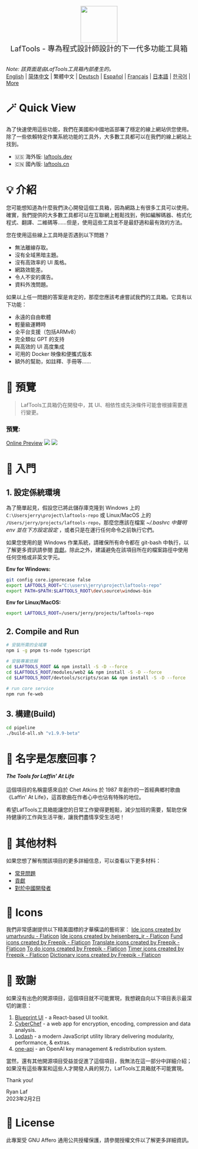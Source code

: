 <p align="center">
<img width="100" src="https://github.com/work7z/LafTools/blob/dev/modules/web2/public/static/icon.png?raw=true"></img>
<br>
<span style="font-size:20px">LafTools - 專為程式設計師設計的下一代多功能工具箱
</span>
<!-- <center>
<div style="text-align:center;">
<a target="_blank" href="http://cloud.laftools.cn">預覽LafTools工具箱的 Insider 版本</a>
</div>
</center> -->
<br><br>
</p>

<i>Note: 該頁面是由LafTools工具箱內部產生的。</i> <br/> [English](/docs/en_US/README.md)  |  [简体中文](/docs/zh_CN/README.md)  |  繁體中文  |  [Deutsch](/docs/de/README.md)  |  [Español](/docs/es/README.md)  |  [Français](/docs/fr/README.md)  |  [日本語](/docs/ja/README.md)  |  [한국어](/docs/ko/README.md) | [More](/docs/) <br/>

# 🪄 Quick View

為了快速使用這些功能，我們在美國和中國地區部署了穩定的線上網站供您使用。除了一些依賴特定作業系統功能的工具外，大多數工具都可以在我們的線上網站上找到。

- 🇺🇸 海外版: [laftools.dev](https://laftools.dev)
- 🇨🇳 國內版: [laftools.cn](https://laftools.cn)

# 💡 介紹

您可能想知道為什麼我們決心開發這個工具箱，因為網路上有很多工具可以使用。 確實，我們提供的大多數工具都可以在互聯網上輕鬆找到，例如編解碼器、格式化程式、翻譯、二維碼等……但是，使用這些工具並不是最舒適和最有效的方法。

您在使用這些線上工具時是否遇到以下問題？

- 無法離線存取。
- 沒有全域黑暗主題。
- 沒有高效率的 UI 風格。
- 網路效能差。
- 令人不安的廣告。
- 資料外洩問題。

如果以上任一問題的答案是肯定的，那麼您應該考慮嘗試我們的工具箱。它具有以下功能：

- 永遠的自由軟體
- 輕量級運轉時
- 全平台支援（包括ARMv8）
- 完全類似 GPT 的支持
- 與高效的 UI 高度集成
- 可用的 Docker 映像和便攜式版本
- 額外的幫助，如註釋、手冊等......

# 🌠 預覽

> LafTools工具箱仍在開發中，其 UI、相依性或先決條件可能會根據需要進行變更。

### 預覽:

[Online Preview](http://laftools.dev)
![](https://github.com/work7z/LafTools/blob/dev/devtools/images/preview.png?raw=true)
![](https://github.com/work7z/LafTools/blob/dev/devtools/images/preview-dark.png?raw=true)

# 🚀 入門

## 1. 設定係統環境

為了簡單起見，假設您已將此儲存庫克隆到 Windows 上的 `C:\Usersjerry\project\laftools-repo` 或 Linux/MacOS 上的 `/Users/jerry/projects/laftools-repo`，那麼您應該在檔案 **~/.bashrc* 中聲明 env 並在下方設定設定* ，或者只是在運行任何命令之前執行它們。

如果您使用的是 Windows 作業系統，請確保所有命令都在 git-bash 中執行，以了解更多資訊請參閱 [貢獻](/docs/zh_HK/CONTRIBUTION.md)。除此之外，建議避免在該項目所在的檔案路徑中使用任何空格或非英文字元。

**Env for Windows:**

```bash
git config core.ignorecase false
export LAFTOOLS_ROOT="C:\users\jerry\project\laftools-repo"
export PATH=$PATH:$LAFTOOLS_ROOT\dev\source\windows-bin
```

**Env for Linux/MacOS:**

```bash
export LAFTOOLS_ROOT=/users/jerry/projects/laftools-repo
```

## 2. Compile and Run

```bash
# 安裝所需的全域庫
npm i -g pnpm ts-node typescript

# 安裝專案依賴
cd $LAFTOOLS_ROOT && npm install -S -D --force
cd $LAFTOOLS_ROOT/modules/web2 && npm install -S -D --force
cd $LAFTOOLS_ROOT/devtools/scripts/scan && npm install -S -D --force

# run core service
npm run fe-web

```

## 3. 構建(Build)

```bash
cd pipeline
./build-all.sh "v1.9.9-beta"
```

# 🌱 名字是怎麼回事？

#### _The Tools for Laffin' At Life_

這個項目的名稱靈感來自於 Chet Atkins 於 1987 年創作的一首經典鄉村歌曲《Laffin' At Life》，這首歌曲在作者心中也佔有特殊的地位。

希望LafTools工具箱能讓您的日常工作變得更輕鬆，減少加班的需要，幫助您保持健康的工作與生活平衡，讓我們盡情享受生活吧！

# 📑 其他材料

如果您想了解有關該項目的更多詳細信息，可以查看以下更多材料：

- [常見問題](/docs/zh_HK/FAQ.md)
- [貢獻](/docs/zh_HK/CONTRIBUTION.md)
- [對於中國開發者](/devtools/notes/common/issues.md)

# 💐 Icons

我們非常感謝提供以下精美圖標的才華橫溢的藝術家：
<a href="https://www.flaticon.com/free-icons/ide" title="ide icons">Ide icons created by umartvurdu - Flaticon</a>
<a href="https://www.flaticon.com/free-icons/ide" title="ide icons">Ide icons created by heisenberg_jr - Flaticon</a>
<a href="https://www.flaticon.com/free-icons/fund" title="fund icons">Fund icons created by Freepik - Flaticon</a>
<a href="https://www.flaticon.com/free-icons/translate" title="translate icons">Translate icons created by Freepik - Flaticon</a>
<a href="https://www.flaticon.com/free-icons/to-do" title="to do icons">To do icons created by Freepik - Flaticon</a>
<a href="https://www.flaticon.com/free-icons/timer" title="timer icons">Timer icons created by Freepik - Flaticon</a>
<a href="https://www.flaticon.com/free-icons/dictionary" title="dictionary icons">Dictionary icons created by Freepik - Flaticon</a>

# 🙏 致謝

如果沒有出色的開源項目，這個項目就不可能實現，我想親自向以下項目表示最深切的謝意：

1. [Blueprint UI](https://blueprintjs.com/) - a React-based UI toolkit.
1. [CyberChef](https://github.com/gchq/CyberChef/tree/master) - a web app for encryption, encoding, compression and data analysis.
1. [Lodash](https://github.com/lodash/lodash) - a modern JavaScript utility library delivering modularity, performance, & extras.
1. [one-api](https://github.com/songquanpeng/one-api) - an OpenAI key management & redistribution system.

當然，還有其他開源項目受益並促進了這個項目，我無法在這一部分中詳細介紹；如果沒有這些專案和這些人才開發人員的努力，LafTools工具箱就不可能實現。

Thank you!

Ryan Laf  
2023年2月2日

# 🪪 License

此專案受 GNU Affero 通用公共授權保護，請參閱授權文件以了解更多詳細資訊。
